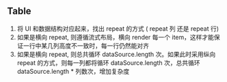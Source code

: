 ## Table

1. 将 UI 和数据结构对应起来，找出 repeat 的方式 ( repeat 列 还是 repeat 行)
2. 如果是横向 repeat, 则遵循流式布局，横向 render 每一个 item，这样才能保证一行中某几列高度不一致时，每一行仍然能对齐
3. 如果是横向 repeat, 则总共循环 dataSource.length 次。如果此时采用纵向 repeat 的方式，则每一列都将循环 dataSource.length 次，总共循环 dataSource.length \* 列数次，增加复杂度
